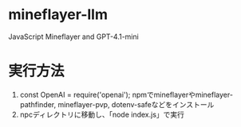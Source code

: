 # mineflayer-llm
JavaScript Mineflayer and GPT-4.1-mini
# 実行方法
1. const OpenAI = require('openai');
npmでmineflayerやmineflayer-pathfinder, mineflayer-pvp, dotenv-safeなどをインストール
2. npcディレクトリに移動し、「node index.js」で実行